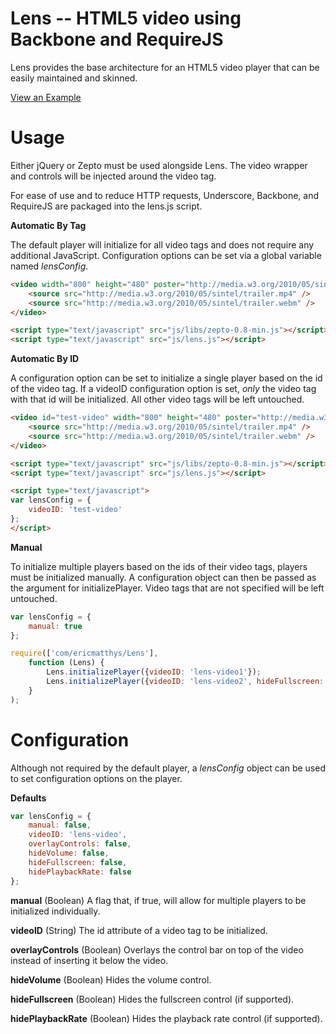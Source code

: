 # Lens -- HTML5 video using Backbone and RequireJS

Lens provides the base architecture for an HTML5 video player that can be easily maintained and skinned.

[View an Example](http://ericmatthys.com/experiments/lens/)

# Usage

Either jQuery or Zepto must be used alongside Lens. The video wrapper and controls will be injected around the video tag.

For ease of use and to reduce HTTP requests, Underscore, Backbone, and RequireJS are packaged into the lens.js script.

**Automatic By Tag**

The default player will initialize for all video tags and does not require any additional JavaScript. Configuration options can be set via a global variable named *lensConfig*.

``` html
<video width="800" height="480" poster="http://media.w3.org/2010/05/sintel/poster.png">
	<source src="http://media.w3.org/2010/05/sintel/trailer.mp4" />
	<source src="http://media.w3.org/2010/05/sintel/trailer.webm" />
</video>

<script type="text/javascript" src="js/libs/zepto-0.8-min.js"></script>
<script type="text/javascript" src="js/lens.js"></script>
```

**Automatic By ID**

A configuration option can be set to initialize a single player based on the id of the video tag. If a videoID configuration option is set, *only* the video tag with that id will be initialized. All other video tags will be left untouched.

``` html
<video id="test-video" width="800" height="480" poster="http://media.w3.org/2010/05/sintel/poster.png">
	<source src="http://media.w3.org/2010/05/sintel/trailer.mp4" />
	<source src="http://media.w3.org/2010/05/sintel/trailer.webm" />
</video>

<script type="text/javascript" src="js/libs/zepto-0.8-min.js"></script>
<script type="text/javascript" src="js/lens.js"></script>

<script type="text/javascript">
var lensConfig = {
	videoID: 'test-video'
};
</script>
```

**Manual**

To initialize multiple players based on the ids of their video tags, players must be initialized manually. A configuration object can then be passed as the argument for initializePlayer. Video tags that are not specified will be left untouched.

``` js
var lensConfig = {
	manual: true
};

require(['com/ericmatthys/Lens'],
	function (Lens) {
		Lens.initializePlayer({videoID: 'lens-video1'});
		Lens.initializePlayer({videoID: 'lens-video2', hideFullscreen: true});
	}
);
```

# Configuration

Although not required by the default player, a *lensConfig* object can be used to set configuration options on the player.

**Defaults**

``` js
var lensConfig = {
	manual: false,
	videoID: 'lens-video',
	overlayControls: false,
	hideVolume: false,
	hideFullscreen: false,
	hidePlaybackRate: false
};
```

**manual**
(Boolean) A flag that, if true, will allow for multiple players to be initialized individually.

**videoID**
(String) The id attribute of a video tag to be initialized.

**overlayControls**
(Boolean) Overlays the control bar on top of the video instead of inserting it below the video.

**hideVolume**
(Boolean) Hides the volume control.

**hideFullscreen**
(Boolean) Hides the fullscreen control (if supported).

**hidePlaybackRate**
(Boolean) Hides the playback rate control (if supported).